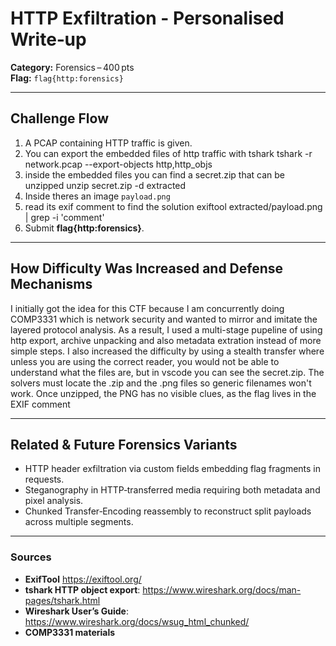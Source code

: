# HTTP Exfiltration - Personalised Write‑up


**Category:** Forensics – 400 pts  
**Flag:** `flag{http:forensics}`

---

## Challenge Flow



1. A PCAP containing HTTP traffic is given. 
2. You can export the embedded files of http traffic with tshark
tshark -r network.pcap --export-objects http,http_objs
3. inside the embedded files you can find a secret.zip that can be unzipped
unzip secret.zip -d extracted
4. Inside theres an image `payload.png`
5. read its exif comment to find the solution
exiftool extracted/payload.png | grep -i 'comment'
6. Submit **flag{http:forensics}**.

---

## How Difficulty Was Increased and Defense Mechanisms

I initially got the idea for this CTF because I am concurrently doing COMP3331 which is network security and wanted to mirror and imitate the layered protocol analysis. As a result, I used a multi-stage pupeline of using http export, archive unpacking and also metadata extration instead of more simple steps. I also increased the difficulty by using a stealth transfer where unless you are using the correct reader, you would not be able to understand what the files are, but in vscode you can see the secret.zip. The solvers must locate the .zip and the .png files so generic filenames won't work. Once unzipped, the PNG has no visible clues, as the flag lives in the EXIF comment



---

## Related & Future Forensics Variants

- HTTP header exfiltration via custom fields embedding flag fragments in requests.
- Steganography in HTTP‑transferred media requiring both metadata and pixel analysis.
- Chunked Transfer‑Encoding reassembly to reconstruct split payloads across multiple segments.



---

### Sources

- **ExifTool** https://exiftool.org/
- **tshark HTTP object export**: https://www.wireshark.org/docs/man-pages/tshark.html
- **Wireshark User’s Guide**: https://www.wireshark.org/docs/wsug_html_chunked/
- **COMP3331 materials**


